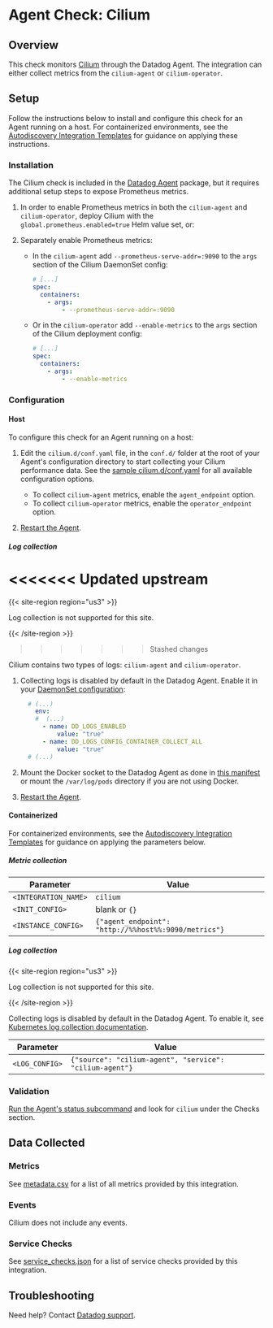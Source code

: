 # Agent Check: Cilium

## Overview

This check monitors [Cilium][1] through the Datadog Agent. The integration can either collect metrics from the `cilium-agent` or `cilium-operator`.

## Setup

Follow the instructions below to install and configure this check for an Agent running on a host. For containerized environments, see the [Autodiscovery Integration Templates][2] for guidance on applying these instructions.

### Installation

The Cilium check is included in the [Datadog Agent][3] package, but it requires additional setup steps to expose Prometheus metrics.

1. In order to enable Prometheus metrics in both the `cilium-agent` and `cilium-operator`, deploy Cilium with the `global.prometheus.enabled=true` Helm value set, or:

2. Separately enable Prometheus metrics:

   - In the `cilium-agent` add `--prometheus-serve-addr=:9090` to the `args` section of the Cilium DaemonSet config:

     ```yaml
     # [...]
     spec:
       containers:
         - args:
             - --prometheus-serve-addr=:9090
     ```



   - Or in the `cilium-operator` add `--enable-metrics` to the `args` section of the Cilium deployment config:

     ```yaml
     # [...]
     spec:
       containers:
         - args:
             - --enable-metrics
     ```

### Configuration

<!-- xxx tabs xxx -->
<!-- xxx tab "Host" xxx -->

#### Host

To configure this check for an Agent running on a host:
1. Edit the `cilium.d/conf.yaml` file, in the `conf.d/` folder at the root of your Agent's configuration directory to start collecting your Cilium performance data. See the [sample cilium.d/conf.yaml][4] for all available configuration options.

   - To collect `cilium-agent` metrics, enable the `agent_endpoint` option.
   - To collect `cilium-operator` metrics, enable the `operator_endpoint` option.

2. [Restart the Agent][5].

##### Log collection
<<<<<<< Updated upstream
=======

{{< site-region region="us3" >}}

Log collection is not supported for this site.

{{< /site-region >}}
>>>>>>> Stashed changes

Cilium contains two types of logs: `cilium-agent` and `cilium-operator`.

1. Collecting logs is disabled by default in the Datadog Agent. Enable it in your [DaemonSet configuration][4]:

   ```yaml
     # (...)
       env:
       #  (...)
         - name: DD_LOGS_ENABLED
             value: "true"
         - name: DD_LOGS_CONFIG_CONTAINER_COLLECT_ALL
             value: "true"
     # (...)
   ```

2. Mount the Docker socket to the Datadog Agent as done in [this manifest][9] or mount the `/var/log/pods` directory if you are not using Docker.

3. [Restart the Agent][5].

<!-- xxz tab xxx -->
<!-- xxx tab "Containerized" xxx -->

#### Containerized

For containerized environments, see the [Autodiscovery Integration Templates][11] for guidance on applying the parameters below.

##### Metric collection

| Parameter            | Value                                                      |
|----------------------|------------------------------------------------------------|
| `<INTEGRATION_NAME>` | `cilium`                                                   |
| `<INIT_CONFIG>`      | blank or `{}`                                              |
| `<INSTANCE_CONFIG>`  | `{"agent_endpoint": "http://%%host%%:9090/metrics"}`       |

##### Log collection

{{< site-region region="us3" >}}

Log collection is not supported for this site.

{{< /site-region >}}

Collecting logs is disabled by default in the Datadog Agent. To enable it, see [Kubernetes log collection documentation][10].

| Parameter      | Value                                     |
|----------------|-------------------------------------------|
| `<LOG_CONFIG>` | `{"source": "cilium-agent", "service": "cilium-agent"}` |

<!-- xxz tab xxx -->
<!-- xxz tabs xxx -->

### Validation

[Run the Agent's status subcommand][6] and look for `cilium` under the Checks section.

## Data Collected

### Metrics

See [metadata.csv][7] for a list of all metrics provided by this integration.

### Events

Cilium does not include any events.

### Service Checks

See [service_checks.json][12] for a list of service checks provided by this integration.

## Troubleshooting

Need help? Contact [Datadog support][8].

[1]: https://cilium.io
[2]: https://docs.datadoghq.com/agent/kubernetes/integrations/
[3]: https://docs.datadoghq.com/agent/
[4]: https://github.com/DataDog/integrations-core/blob/master/cilium/datadog_checks/cilium/data/conf.yaml.example
[5]: https://docs.datadoghq.com/agent/guide/agent-commands/#start-stop-and-restart-the-agent
[6]: https://docs.datadoghq.com/agent/guide/agent-commands/#agent-status-and-information
[7]: https://github.com/DataDog/integrations-core/blob/master/cilium/metadata.csv
[8]: https://docs.datadoghq.com/help/
[9]: https://docs.datadoghq.com/agent/kubernetes/daemonset_setup/?tab=k8sfile#create-manifest
[10]: https://docs.datadoghq.com/agent/kubernetes/log/
[11]: https://docs.datadoghq.com/agent/kubernetes/integrations/
[12]: https://github.com/DataDog/integrations-core/blob/master/cilium/assets/service_checks.json
